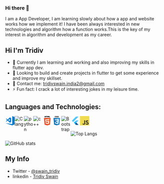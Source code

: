 ### Hi there 👋

I am a App Developer, I am learning slowly about how a app and website works how we implement it!
I have been always interested in new technologies and algorithm how a function works.This is the key of my interest in algorithm and development as my career.

## Hi I'm Tridiv 

- 🌱 Currently I am learning and working and also improving my skills in flutter app dev.
- 🥅 Looking to build and create projects in flutter to get some experience and improve my skillset.
- 💬 Contact me: tridivswain.india2@gmail.com
- ⚡ Fun fact: I crack a lot of interesting jokes in my leisure time.



## Languages and Technologies:

<img align="left" alt="Visual Studio Code" width="30" src="https://raw.githubusercontent.com/github/explore/80688e429a7d4ef2fca1e82350fe8e3517d3494d/topics/visual-studio-code/visual-studio-code.png" />
<img align="left" alt="C lang" width="30" src="https://i.imgur.com/md14F2E.png" />
<img align="left" alt="python" width="30" src="https://i.imgur.com/JikXjnH.png" />
<img align="left" alt="c++" width="30" src="https://i.imgur.com/OWijh7O.png" />
<img align="left" alt="HTML5" width="30" src="https://raw.githubusercontent.com/github/explore/80688e429a7d4ef2fca1e82350fe8e3517d3494d/topics/html/html.png" />
<img align="left" alt="CSS3" width="30" src="https://raw.githubusercontent.com/github/explore/80688e429a7d4ef2fca1e82350fe8e3517d3494d/topics/css/css.png" />
<img align="left" alt="Bootstrap" width="30" src="https://i.imgur.com/zvP0aPa.png" />
<img align="left" alt="Dart" width="30" src="https://raw.githubusercontent.com/github/explore/80688e429a7d4ef2fca1e82350fe8e3517d3494d/topics/flutter/flutter.png">
<img align="left" alt="JavaScript" width="30px" src="https://raw.githubusercontent.com/github/explore/80688e429a7d4ef2fca1e82350fe8e3517d3494d/topics/javascript/javascript.png" />


<br><br>


![Top Langs](https://github-readme-stats.vercel.app/api/top-langs/?username=virtual41tridiv&theme=vision-friendly-dark)
<br>

![GitHub stats](https://github-readme-stats.vercel.app/api?username=virtual41tridiv&show_icons=true&theme=vision-friendly-dark)


## My Info

- Twitter - [@swain_tridiv](https://twitter.com/swain_tridiv)
- linkedin - [Tridiv Swain](https://www.linkedin.com/in/tridiv-swain-11491a171/)

